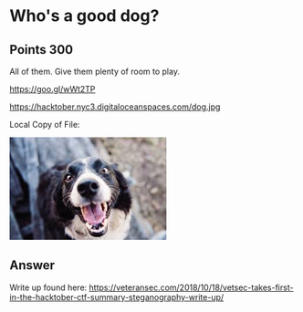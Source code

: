 # Who's a good dog?

## Points 300

All of them. Give them plenty of room to play.

https://goo.gl/wWt2TP

https://hacktober.nyc3.digitaloceanspaces.com/dog.jpg

Local Copy of File:
 
![](files/dog.jpg)

## Answer

Write up found here: https://veteransec.com/2018/10/18/vetsec-takes-first-in-the-hacktober-ctf-summary-steganography-write-up/